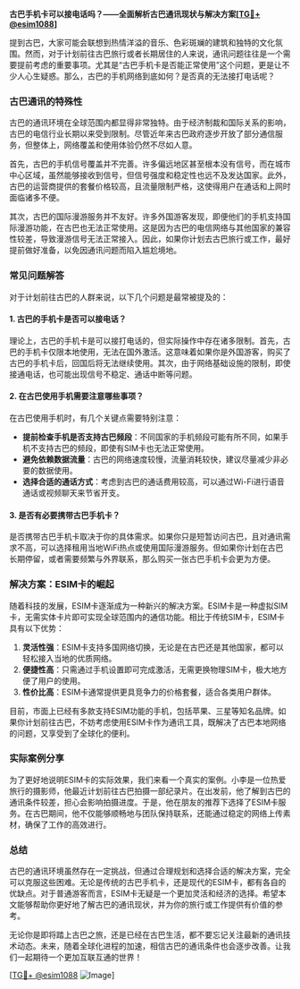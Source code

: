 **古巴手机卡可以接电话吗？——全面解析古巴通讯现状与解决方案[[TG💪+ @esim1088](https://t.me/s/esim1088)]**

提到古巴，大家可能会联想到热情洋溢的音乐、色彩斑斓的建筑和独特的文化氛围。然而，对于计划前往古巴旅行或者长期居住的人来说，通讯问题往往是一个需要提前考虑的重要事项。尤其是“古巴手机卡是否能正常使用”这个问题，更是让不少人心生疑惑。那么，古巴的手机网络到底如何？是否真的无法接打电话呢？

### 古巴通讯的特殊性

古巴的通讯环境在全球范围内都显得非常独特。由于经济制裁和国际关系的影响，古巴的电信行业长期以来受到限制。尽管近年来古巴政府逐步开放了部分通信服务，但整体上，网络覆盖和使用体验仍然不尽如人意。

首先，古巴的手机信号覆盖并不完善。许多偏远地区甚至根本没有信号，而在城市中心区域，虽然能够接收到信号，但信号强度和稳定性也远不及发达国家。此外，古巴的运营商提供的套餐价格较高，且流量限制严格，这使得用户在通话和上网时面临诸多不便。

其次，古巴的国际漫游服务并不友好。许多外国游客发现，即便他们的手机支持国际漫游功能，在古巴也无法正常使用。这是因为古巴的电信网络与其他国家的兼容性较差，导致漫游信号无法正常接入。因此，如果你计划去古巴旅行或工作，最好提前做好准备，以免因通讯问题而陷入尴尬境地。

### 常见问题解答

对于计划前往古巴的人群来说，以下几个问题是最常被提及的：

#### 1. 古巴的手机卡是否可以接电话？
理论上，古巴的手机卡是可以接打电话的，但实际操作中存在诸多限制。首先，古巴的手机卡仅限本地使用，无法在国外激活。这意味着如果你是外国游客，购买了古巴的手机卡后，回国后将无法继续使用。其次，由于网络基础设施的限制，即使接通电话，也可能出现信号不稳定、通话中断等问题。

#### 2. 在古巴使用手机需要注意哪些事项？
在古巴使用手机时，有几个关键点需要特别注意：
- **提前检查手机是否支持古巴频段**：不同国家的手机频段可能有所不同，如果手机不支持古巴的频段，即使有SIM卡也无法正常使用。
- **避免依赖数据流量**：古巴的网络速度较慢，流量消耗较快，建议尽量减少非必要的数据使用。
- **选择合适的通话方式**：考虑到古巴的通话费用较高，可以通过Wi-Fi进行语音通话或视频聊天来节省开支。

#### 3. 是否有必要携带古巴手机卡？
是否携带古巴手机卡取决于你的具体需求。如果你只是短暂访问古巴，且对通讯需求不高，可以选择租用当地WiFi热点或使用国际漫游服务。但如果你计划在古巴长期停留，或者需要频繁与外界联系，那么购买一张古巴手机卡会更为方便。

### 解决方案：ESIM卡的崛起

随着科技的发展，ESIM卡逐渐成为一种新兴的解决方案。ESIM卡是一种虚拟SIM卡，无需实体卡片即可实现全球范围内的通信功能。相比于传统SIM卡，ESIM卡具有以下优势：

1. **灵活性强**：ESIM卡支持多国网络切换，无论是在古巴还是其他国家，都可以轻松接入当地的优质网络。
2. **便捷性高**：只需通过手机设置即可完成激活，无需更换物理SIM卡，极大地方便了用户的使用。
3. **性价比高**：ESIM卡通常提供更具竞争力的价格套餐，适合各类用户群体。

目前，市面上已经有多款支持ESIM功能的手机，包括苹果、三星等知名品牌。如果你计划前往古巴，不妨考虑使用ESIM卡作为通讯工具，既解决了古巴本地网络的问题，又享受到了全球化的便利。

### 实际案例分享

为了更好地说明ESIM卡的实际效果，我们来看一个真实的案例。小李是一位热爱旅行的摄影师，他最近计划前往古巴拍摄一部纪录片。在出发前，他了解到古巴的通讯条件较差，担心会影响拍摄进度。于是，他在朋友的推荐下选择了ESIM卡服务。在古巴期间，他不仅能够顺畅地与团队保持联系，还能通过稳定的网络上传素材，确保了工作的高效进行。

### 总结

古巴的通讯环境虽然存在一定挑战，但通过合理规划和选择合适的解决方案，完全可以克服这些困难。无论是传统的古巴手机卡，还是现代的ESIM卡，都有各自的优缺点。对于普通游客而言，ESIM卡无疑是一个更加灵活和经济的选择。希望本文能够帮助你更好地了解古巴的通讯现状，并为你的旅行或工作提供有价值的参考。

无论你是即将踏上古巴之旅，还是已经在古巴生活，都不要忘记关注最新的通讯技术动态。未来，随着全球化进程的加速，相信古巴的通讯条件也会逐步改善。让我们一起期待一个更加互联互通的世界！

[[TG💪+ @esim1088](https://t.me/s/esim1088) ![Image](https://i.postimg.cc/4NQfJmqS/Snipaste-2025-05-13-00-14-12.png)]